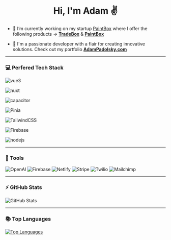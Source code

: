 <h1 align="center">Hi, I'm Adam ✌️</h1>

- 📱 I’m currently working on my startup [PaintBox](http://getpaintbox.com) where I offer the following products -> **[TradeBox](http://get.tradeboxpro.app)** & **[PaintBox](http://getpaintbox.com)**

- 💼 I'm a passionate developer with a flair for creating innovative solutions. Check out my portfolio **[AdamPadolsky.com](http://adampadolsky.com)**

---

### 💻 Perfered Tech Stack

![vue3](https://img.shields.io/badge/Vue-00C7B7?style=for-the-badge&logo=vuedotjs&logoColor=white)

![nuxt](https://img.shields.io/badge/Nuxt-0769AD?style=for-the-badge&logo=nuxtdotjs&logoColor=white)

![capacitor](https://img.shields.io/badge/capacitor-E34F26?style=for-the-badge&logo=capacitor&logoColor=white)

![Pinia](https://img.shields.io/badge/Pinia-%234285F4.svg?style=for-the-badge&logo=pinia&logoColor=white)

![TailwindCSS](https://img.shields.io/badge/tailwindcss-%2338B2AC.svg?style=for-the-badge&logo=tailwind-css&logoColor=white)

![Firebase](https://img.shields.io/badge/firebase-ffca28.svg?style=for-the-badge&logo=firebase&logoColor=black)

![nodejs](https://img.shields.io/badge/Node.js-339933?style=for-the-badge&logo=nodedotjs&logoColor=white)

<!-- ![javascript](https://img.shields.io/badge/JavaScript-00C7B7?style=for-the-badge&logo=javascript&logoColor=white)](https://adampadolsky.com)
![TypeScript](https://img.shields.io/badge/TypeScript-007ACC?style=for-the-badge&logo=typescript&logoColor=white)](https://adampadolsky.com)
![html5](https://img.shields.io/badge/HTML5-E34F26?style=for-the-badge&logo=html5&logoColor=white)](https://adampadolsky.com)
![css3](https://img.shields.io/badge/CSS3-1572B6?style=for-the-badge&logo=css3&logoColor=white)](https://adampadolsky.com)
![quasar](https://img.shields.io/badge/Quasar-F22F46?style=for-the-badge&logo=quasar&logoColor=white)](https://adampadolsky.com)
![Vuetify](https://img.shields.io/badge/Vuetify-563D7C?style=for-the-badge&logo=vuetify&logoColor=white)](https://adampadolsky.com)
![Vuex](https://img.shields.io/badge/Vuex-%23000000.svg?style=for-the-badge&logo=vuex&logoColor=white)
![cordova](https://img.shields.io/badge/cordova-%23F24E1E.svg?style=for-the-badge&logo=cordova&logoColor=white)
![sass](https://img.shields.io/badge/Sass-CC6699?style=for-the-badge&logo=sass&logoColor=white)](https://adampadolsky.com)
![material ui](https://img.shields.io/badge/Material%20UI-007FFF?style=for-the-badge&logo=mui&logoColor=white)](https://adampadolsky.com)
![Google Cloud](https://img.shields.io/badge/Google%20Cloud-%234285F4.svg?style=for-the-badge&logo=google-cloud&logoColor=white)
![NPM](https://img.shields.io/badge/NPM-%23000000.svg?style=for-the-badge&logo=npm&logoColor=white)
![NodeJS](https://img.shields.io/badge/node.js-6DA55F?style=for-the-badge&logo=node.js&logoColor=white)
![Canva](https://img.shields.io/badge/Canva-%2300C4CC.svg?style=for-the-badge&logo=Canva&logoColor=white)
![Figma](https://img.shields.io/badge/figma-%23F24E1E.svg?style=for-the-badge&logo=figma&logoColor=white)
![Gradle](https://img.shields.io/badge/Gradle-02303A.svg?style=for-the-badge&logo=Gradle&logoColor=white) -->




---

### 🧰 Tools

![OpenAI](https://img.shields.io/badge/OpenAI-%23F22F46.svg?style=flat-square&logo=openai&logoColor=white)
![Firebase](https://img.shields.io/badge/Firebase-%23FFCA28.svg?style=flat-square&logo=firebase&logoColor=black)
![Netlify](https://img.shields.io/badge/Netlify-%2300C7B7.svg?style=flat-square&logo=netlify&logoColor=white)
![Stripe](https://img.shields.io/badge/Stripe-%23007FFF.svg?style=flat-square&logo=stripe&logoColor=white)
![Twilio](https://img.shields.io/badge/Twilio-%23F22F46.svg?style=flat-square&logo=twilio&logoColor=white)
![Mailchimp](https://img.shields.io/badge/Mailchimp-%23FFCA28.svg?style=flat-square&logo=mailchimp&logoColor=black)

---

### ⚡ GitHub Stats

![GitHub Stats](https://github-readme-stats.vercel.app/api?username=apadolsky&count_private=true&show_icons=true&theme=radical)

---

### 📚 Top Languages

[![Top Languages](https://github-readme-stats.vercel.app/api/top-langs/?username=apadolsky&layout=compact&langs_count=6&theme=radical)](https://github.com/apadolsky)
